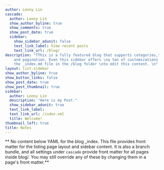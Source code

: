 ```yaml
---
author: Lenny Lin
cascade:
  author: Lenny Lin
  show_author_byline: true
  show_comments: true
  show_post_date: true
  sidebar:
    show_sidebar_adunit: false
    text_link_label: View recent posts
    text_link_url: /blog/
description: "TThis is a fully featured blog that supports categories,\ntags, series,
    and pagination. Even this sidebar offers \na ton of customizations.\n\nCheck out
    the _index.md file in the /blog folder \nto edit this content. \n"
layout: list-sidebar
show_author_byline: true
show_button_links: false
show_post_date: true
show_post_thumbnail: true
sidebar:
  author: Lenny Lin
  description: "Here is my Post."
  show_sidebar_adunit: true
  text_link_label: 
  text_link_url: /index.xml
  title: Welcome!
thumbnail_left: true
title: Notes
---
```


** No content below YAML for the blog _index. This file provides front matter for the listing page layout and sidebar content. It is also a branch bundle, and all settings under `cascade` provide front matter for all pages inside blog/. You may still override any of these by changing them in a page's front matter.**
